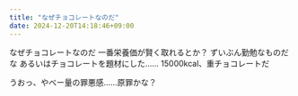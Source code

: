 ```yaml
---
title: "なぜチョコレートなのだ"
date: 2024-12-20T14:18:46+09:00
---
```

なぜチョコレートなのだ
一番栄養価が賢く取れるとか？
ずいぶん勤勉なものだな
あるいはチョコレートを題材にした……
15000kcal、重チョコレートだ

うおっ、やべー量の罪悪感……原罪かな？
